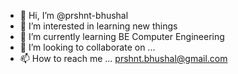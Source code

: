 - 👋 Hi, I’m @prshnt-bhushal
- 👀 I’m interested in learning new things
- 🌱 I’m currently learning BE Computer Engineering
- 💞️ I’m looking to collaborate on ...
- 📫 How to reach me ... prshnt.bhushal@gmail.com

<!---
prshnt-bhushal/prshnt-bhushal is a ✨ special ✨ repository because its `README.md` (this file) appears on your GitHub profile.
You can click the Preview link to take a look at your changes.
--->
